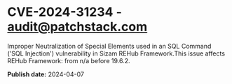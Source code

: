 # CVE-2024-31234 - audit@patchstack.com

Improper Neutralization of Special Elements used in an SQL Command ('SQL Injection') vulnerability in Sizam REHub Framework.This issue affects REHub Framework: from n/a before 19.6.2.



**Publish date:** 2024-04-07
